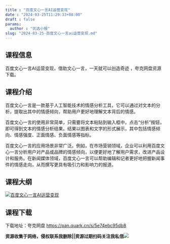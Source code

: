 ```yaml
---
title : "百度文心一言AI运营变现"
date : "2024-03-25T11:29:33+08:00"
draft : false
params:
  author : "优选小报"
slug: "2024-03-25-百度文心一言ai运营变现.md"
---
```


## 课程信息

百度文心一言AI运营变现，借助文心一言，一天就可以创造奇迹 ，夸克网盘资源下载。

## 课程介绍

百度文心一言是一款基于人工智能技术的情感分析工具，它可以通过对文本的分析，提取出其中的情感倾向，帮助用户更好地理解文本背后的情感。

百度文心一言的使用非常简单，只需要将文本粘贴到输入框中，点击“分析”按钮，即可得到文本的情感分析结果。结果以图表和文字的形式展示，其中包括情感倾向、情感强度、正面情感、负面情感等指标。

百度文心一言的应用场景非常广泛。例如，在市场营销领域，企业可以利用百度文心一言分析用户对产品或品牌的情感倾向，以便更好地了解用户需求，改进产品设计和服务。在新闻媒体领域，百度文心一言可以帮助编辑和记者更好地把握新闻事件的情感走向，从而撰写更具有吸引力和影响力的报道。

## 课程大纲

[![百度文心一言AI运营变现](//img7-1.zhekoulieshou.com/mmbiz_jpg/iaHBVewvSIbAjcr9g6TlCXSfiaDqkbzuEz80ww9qkGfZu7giavzHzKmUgdYDnL3jaYvSfjMpib2tp9syh6VEr7wZrQ/0)](//img7-1.zhekoulieshou.com/mmbiz_jpg/iaHBVewvSIbAjcr9g6TlCXSfiaDqkbzuEz80ww9qkGfZu7giavzHzKmUgdYDnL3jaYvSfjMpib2tp9syh6VEr7wZrQ/0)

## 课程下载

下载地址：夸克网盘 https://pan.quark.cn/s/5e74ebc95db8

**资源收集于网络，侵权联系我删除||资源过期扫码关注我私信**![](//img7-1.zhekoulieshou.com/mmbiz_jpg/iaHBVewvSIbAjcr9g6TlCXSfiaDqkbzuEzp207hVzPqT4YGQOAazQ1KNHCeACbia5Lzq4Ckwibe48iar1q7lgVP1o3w/640?wx_fmt=jpeg&from=appmsg)


